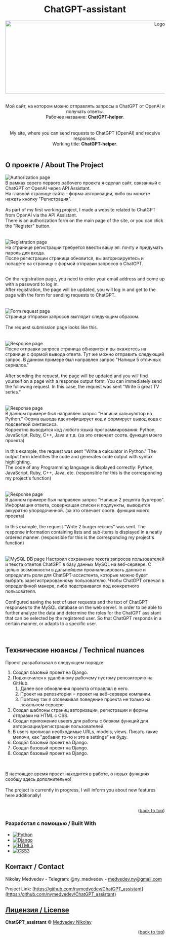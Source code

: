 <a name="readme-top"></a>
<div align="center">
  <h1>ChatGPT-assistant</h1>
  <a href="https://github.com/nymedvedev/ChatGPT_assistant.git">
    <img src="https://github.com/nymedvedev/ChatGPT_assistant/blob/main/chatgpt_assistant_logo.png?raw=true" alt="Logo" width="960" height="230">
  </a>
  <br />
  <p>
    <br />
    Мой сайт, на котором можно отправлять запросы в ChatGPT от OpenAI и получать ответы. <br />
    Рабочее название: <b>ChatGPT-helper</b>.<br />
     <br />
    <br />
    My site, where you can send requests to ChatGPT (OpenAI) and receive responses.<br />
    Working title: <b>ChatGPT-helper</b>.
    <br />
    <br />
  </p>
</div>

<!-- ABOUT THE PROJECT -->
## О проекте / About The Project
<img src="https://github.com/nymedvedev/ChatGPT_assistant/blob/main/screenshots/Authorization.png?raw=true" alt="Authorization page"><br />
В рамках своего первого рабочего проекта я сделал сайт, связанный с ChatGPT от OpenAI через API Assistant.<br />
На главной странице сайта - форма авторизации, либо вы можете нажать кнопку "Регистрация". <br />
<br />
As part of my first working project, I made a website related to ChatGPT from OpenAI via the API Assistant.<br />
There is an authorization form on the main page of the site, or you can click the "Register" button.<br />
<br />
<br />
<img src="https://github.com/nymedvedev/ChatGPT_assistant/blob/main/screenshots/Registration.png?raw=true" alt="Registration page"><br />
На странице регистрации требуется ввести вашу эл. почту и придумать пароль для входа. <br />
После регистрации страница обновится, вы авторизируетесь и попадёте на страницу с формой отправки запросов в ChatGPT.<br />
<br />

On the registration page, you need to enter your email address and come up with a password to log in.<br />
After registration, the page will be updated, you will log in and get to the page with the form for sending requests to ChatGPT.<br />
<br />
<br />
<img src="https://github.com/nymedvedev/ChatGPT_assistant/blob/main/screenshots/Form%20request.png?raw=true" alt="Form request page"><br />
Страница отправки запросов выглядит следующим образом.<br />
<br />
The request submission page looks like this.<br />
<br />
<br />
<img src="https://github.com/nymedvedev/ChatGPT_assistant/blob/main/screenshots/Response%20with%20serials.png?raw=true" alt="Response page"><br />
После отправки запроса страница обновится и вы окажетесь на странице с формой вывода ответа. Тут же можно отправить следующий запрос.
В данном примере был направлен запрос "Напиши 5 отличных сериалов."<br />
<br />
After sending the request, the page will be updated and you will find yourself on a page with a response output form. You can immediately send the following request.
In this case, the request was sent "Write 5 great TV series."<br />
<br />
<br />
<img src="https://github.com/nymedvedev/ChatGPT_assistant/blob/main/screenshots/Response%20with%20code.png?raw=true" alt="Response page"><br />
В данном примере был направлен запрос "Напиши калькулятор на Python." Форма вывода идентифицирует код и формирует вывод кода с подсветкой синтаксиса.<br />
Корректно выводится код любого языка программирования: Python, JavaScript, Ruby, C++, Java и т.д. (за это отвечает соотв. функция моего проекта)<br />
<br />
In this example, the request was sent "Write a calculator in Python." The output form identifies the code and generates code output with syntax highlighting.<br />
The code of any Programming language is displayed correctly: Python, JavaScript, Ruby, C++, Java, etc. (responsible for this is the corresponding my project's function)<br />
<br />
<br />
<img src="https://github.com/nymedvedev/ChatGPT_assistant/blob/main/screenshots/Response%20with%20recipes.png?raw=true" alt="Response page"><br />
В данном примере был направлен запрос "Напиши 2 рецепта бургеров". Информация ответа, содержащая списки и подпункты, выводится аккуратно упорядоченной. (за это отвечает соотв. функция моего проекта)<br />
<br />
In this example, the request "Write 2 burger recipes" was sent. The response information containing lists and sub-items is displayed in a neatly ordered manner. (responsible for this is the corresponding my project's function)<br />
<br />
<br />
<img src="https://github.com/nymedvedev/ChatGPT_assistant/blob/main/screenshots/MySQL%20DB.png?raw=true" alt="MySQL DB page">
Настроил сохранение текста запросов пользователей и текста ответов ChatGPT в базу данных MySQL на веб-сервере. С целью возможности в дальнейшем проанализировать данные и определить роли для ChatGPT-ассистента, которые можно будет выбрать зарегистрированному пользователю. Чтобы ChatGPT отвечал в определённой манере, либо подстраивался под конкретного пользователя.<br />
<br />
Configured saving the text of user requests and the text of ChatGPT responses to the MySQL database on the web server. In order to be able to further analyze the data and determine the roles for the ChatGPT assistant that can be selected by the registered user. So that ChatGPT responds in a certain manner, or adapts to a specific user.<br />
<br />
<br />
## Технические нюансы / Technical nuances
Проект разрабатывал в следующем порядке:
<ol>
  <li> Создал базовый проект на Django.</li>
  <li> Подключился к удалённому рабочему пустому репозиторию на GitHub. 
   <ol> <li> Далее все обновления проекта отправлял в него. </li>
        <li> Проект на репозитории = проект на веб-сервере компании. </li>
        <li> Поэтому так я отслеживал поведение проекта не только на локальном сервере. </li>
   </ol> 
  <li> Создал шаблоны страниц авторизации, регистрации и формы отправки на HTML с CSS. </li>
  <li> Создал приложение useers для работы с блоком функций для авторизации/регистрации пользователей. </li>
  <li> В users прописал необходимые URLs, models, views. Писать такие мелочи, как "добавил то-то и это в settings" не буду.</li>
  <li> Создал базовый проект на Django.</li>
  <li> Создал базовый проект на Django.</li>
  <li> Создал базовый проект на Django.</li>
  
</ol>
<br />
<br />
В настоящее время проект находится в работе, о новых функциях сообщу здесь дополнительно!<br />
<br />
The project is currently in progress, I will inform you about new features here additionally!<br />
<br />
<p align="right">(<a href="#readme-top">back to top</a>)</p>

### Разработал с помощью / Built With


* [![Python](https://img.shields.io/badge/python-3670A0?style=for-the-badge&logo=python&logoColor=ffdd54)][Python-url]
* [![Django](https://img.shields.io/badge/django-%23092E20.svg?style=for-the-badge&logo=django&logoColor=white)][Django-url]
* [![HTML5](https://img.shields.io/badge/html5-%23E34F26.svg?style=for-the-badge&logo=html5&logoColor=white)][HTML-url]
* [![CSS3](https://img.shields.io/badge/css3-%231572B6.svg?style=for-the-badge&logo=css3&logoColor=white)][CSS-url]


<!-- CONTACT -->
## Контакт / Contact

Nikolay Medvedev - Telegram: @ny_medvedev - medvedev.ny@gmail.com

Project Link: [https://github.com/nymedvedev/ChatGPT_assistant](https://github.com/nymedvedev/ChatGPT_assistant)


[Python-url]: https://www.python.org
[Django-url]: https://www.djangoproject.com/
[HTML-url]: https://html.com/html5/
[CSS-url]: https://www.w3.org/Style/CSS/Overview.en.html


## [Лицензия / License](https://github.com/nymedvedev/ChatGPT_assistant/blob/main/LICENSE.md)

<b>ChatGPT_assistant</b> © [Medvedev Nikolay](https://github.com/nymedvedev)


<p align="right">(<a href="#readme-top">back to top</a>)</p>


